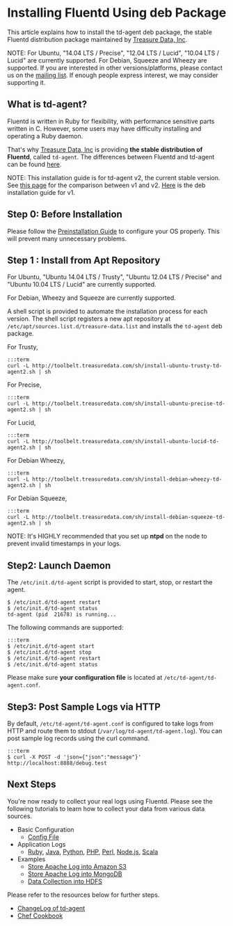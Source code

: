 # Installing Fluentd Using deb Package

This article explains how to install the td-agent deb package, the stable Fluentd distribution package maintained by [Treasure Data, Inc](http://www.treasuredata.com/).

NOTE: For Ubuntu, "14.04 LTS / Precise", "12.04 LTS / Lucid", "10.04 LTS / Lucid" are currently supported. For Debian, Squeeze and Wheezy are supported. If you are interested in other versions/platforms, please contact us on the <a href="https://groups.google.com/d/forum/fluentd">mailing list</a>. If enough people express interest, we may consider supporting it.

## What is td-agent?

Fluentd is written in Ruby for flexibility, with performance sensitive parts written in C. However, some users may have difficulty installing and operating a Ruby daemon.

That's why [Treasure Data, Inc](http://www.treasuredata.com/) is providing **the stable distribution of Fluentd**, called `td-agent`. The differences between Fluentd and td-agent can be found <a href="//www.fluentd.org/faqs">here</a>.

NOTE: This installation guide is for td-agent v2, the current stable version. See <a href="td-agent-v1-vs-v2">this page</a> for the comparison between v1 and v2. <a href="install-by-deb-v1">Here</a> is the deb installation guide for v1.

## Step 0: Before Installation

Please follow the [Preinstallation Guide](before-install) to configure your OS properly. This will prevent many unnecessary problems.

## Step 1 : Install from Apt Repository

For Ubuntu, "Ubuntu 14.04 LTS / Trusty", "Ubuntu 12.04 LTS / Precise" and "Ubuntu 10.04 LTS / Lucid" are currently supported.

For Debian, Wheezy and Squeeze are currently supported.

A shell script is provided to automate the installation process for each version. The shell script registers a new apt repository at `/etc/apt/sources.list.d/treasure-data.list` and installs the `td-agent` deb package.

For Trusty,

    :::term
    curl -L http://toolbelt.treasuredata.com/sh/install-ubuntu-trusty-td-agent2.sh | sh

For Precise,

    :::term
    curl -L http://toolbelt.treasuredata.com/sh/install-ubuntu-precise-td-agent2.sh | sh

For Lucid,

    :::term
    curl -L http://toolbelt.treasuredata.com/sh/install-ubuntu-lucid-td-agent2.sh | sh

For Debian Wheezy,

    :::term
    curl -L http://toolbelt.treasuredata.com/sh/install-debian-wheezy-td-agent2.sh | sh

For Debian Squeeze,

    :::term
    curl -L http://toolbelt.treasuredata.com/sh/install-debian-squeeze-td-agent2.sh | sh

NOTE: It's HIGHLY recommended that you set up <b>ntpd</b> on the node to prevent invalid timestamps in your logs.

## Step2: Launch Daemon

The `/etc/init.d/td-agent` script is provided to start, stop, or restart the agent.

    $ /etc/init.d/td-agent restart
    $ /etc/init.d/td-agent status
    td-agent (pid  21678) is running...

The following commands are supported:

    :::term
    $ /etc/init.d/td-agent start
    $ /etc/init.d/td-agent stop
    $ /etc/init.d/td-agent restart
    $ /etc/init.d/td-agent status

Please make sure **your configuration file** is located at `/etc/td-agent/td-agent.conf`.

## Step3: Post Sample Logs via HTTP

By default, `/etc/td-agent/td-agent.conf` is configured to take logs from HTTP and route them to stdout (`/var/log/td-agent/td-agent.log`). You can post sample log records using the curl command.

    :::term
    $ curl -X POST -d 'json={"json":"message"}' http://localhost:8888/debug.test

## Next Steps

You're now ready to collect your real logs using Fluentd. Please see the following tutorials to learn how to collect your data from various data sources.

  * Basic Configuration
    * [Config File](config-file)
  * Application Logs
    * [Ruby](ruby), [Java](java), [Python](python), [PHP](php), [Perl](perl), [Node.js](nodejs), [Scala](scala)
  * Examples
    * [Store Apache Log into Amazon S3](apache-to-s3)
    * [Store Apache Log into MongoDB](apache-to-mongodb)
    * [Data Collection into HDFS](http-to-hdfs)

Please refer to the resources below for further steps.

* [ChangeLog of td-agent](http://docs.treasuredata.com/articles/td-agent-changelog)
* [Chef Cookbook](https://github.com/treasure-data/chef-td-agent/)